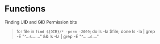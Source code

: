 # Functions

Finding UID and GID Permission bits
> for file in `find ${DIR}/* -perm -2000`; do ls -la $file; done
> ls -la | grep -E "^...s......\." && ls -la | grep -E "^......s...\."